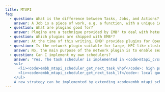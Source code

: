 ```yaml
---
title: MTAPI
faq:
  - question: What is the difference between Tasks, Jobs, and Actions?
    answer: A Job is a piece of work, e.g. a function, with a unique identifier. An Action is an implementation of a Job and may be hardware or software-defined. Each Job can be implemented by one or more Actions. A Task represents execution of a Job resulting in the invocation of an Action with some data to be processed.
  - question: What are plugins good for?
    answer: Plugins are a technique provided by EMB² to deal with heterogeneous systems in a flexible and transparant way. They are similar to device drivers in the sense that they abstract from the hardware via unified interfaces.
  - question: Which plugins are shipped with EMB²?
    answer: At the time of this writing, EMB² provides plugins for OpenCL, CUDA, and distributed systems connected over network (sockets). We are continuously working on additional plugins&mdash;please contact us if your hardware is not yet supported.
  - question: Is the network plugin suitable for large, HPC-like clusters?
    answer: No, the main purpose of the network plugin is to enable seamless computing on systems consisting of a moderate number of devices without shared memory. Sample use cases include interacting controllers, e.g., in building or industrial automation, local meshes of IoT devices, and many others.
  - question: Can I implement my own schedulers?
    answer: "Yes. The task scheduler is implemented in <code>mtapi_c/src/embb_mtapi_scheduler_t.c</code>. Currently, there are two task stealing strategies (from different queues):
    <ul>
      <li><code>embb_mtapi_scheduler_get_next_task_vhpf</code>: high priority first</li>
      <li><code>embb_mtapi_scheduler_get_next_task_lf</code>: local queues first</li>
    </ul>
    A new strategy can be implemented by extending <code>embb_mtapi_scheduler_mode_enum</code> in <code>mtapi_c/src/embb_mtapi_scheduler_t.h</code> and by adding a call to the corresponding function in <code>embb_mtapi_scheduler_get_next_task</code>. Distribution of tasks between multiple nodes is currently implemented in a round-robin fashion (see <code>embb_mtapi_scheduler_schedule_task</code>)."
---
```

